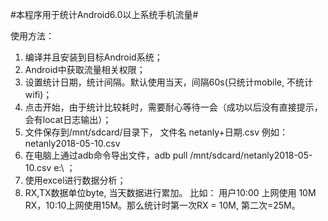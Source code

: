   #本程序用于统计Android6.0以上系统手机流量#

  使用方法：
  1. 编译并且安装到目标Android系统；
  2. Android中获取流量相关权限；
  3. 设置统计日期，统计间隔。默认使用当天，间隔60s(只统计mobile, 不统计wifi)；
  4. 点击开始，由于统计比较耗时，需要耐心等待一会（成功以后没有直接提示，会有locat日志输出）；
  5. 文件保存到/mnt/sdcard/目录下，  文件名  netanly+日期.csv   例如：netanly2018-05-10.csv
  6. 在电脑上通过adb命令导出文件，adb pull /mnt/sdcard/netanly2018-05-10.csv e:\ ；
  7. 使用excel进行数据分析；
  8. RX,TX数据单位byte, 当天数据进行累加。 比如： 用户10:00 上网使用 10M RX，10:10上网使用15M。那么统计时第一次RX = 10M, 第二次=25M。
